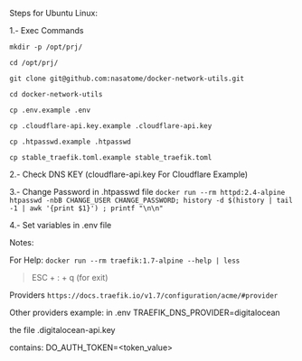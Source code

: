 Steps for Ubuntu Linux:

1.- Exec Commands

`mkdir -p /opt/prj/`

`cd /opt/prj/`

`git clone git@github.com:nasatome/docker-network-utils.git`

`cd docker-network-utils`

`cp .env.example .env`

`cp .cloudflare-api.key.example .cloudflare-api.key`

`cp .htpasswd.example .htpasswd`

`cp stable_traefik.toml.example stable_traefik.toml`

2.- Check DNS KEY (cloudflare-api.key For Cloudflare Example)

3.- Change Password in .htpasswd file
`docker run --rm httpd:2.4-alpine htpasswd -nbB CHANGE_USER CHANGE_PASSWORD; history -d $(history | tail -1 | awk '{print $1}') ; printf "\n\n"`

4.- Set variables in .env file

Notes: 

For Help: 
`docker run --rm traefik:1.7-alpine --help | less`

>ESC + : + q (for exit) 

Providers
`https://docs.traefik.io/v1.7/configuration/acme/#provider`

Other providers example: 
in .env 
TRAEFIK_DNS_PROVIDER=digitalocean

the file .digitalocean-api.key

contains: DO_AUTH_TOKEN=<token_value>
